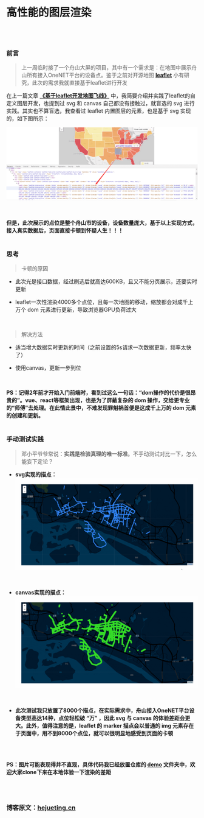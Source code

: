 # 高性能的图层渲染

</br>
</br>

### 前言
> 上一周临时接了一个舟山大屏的项目，其中有一个需求是：在地图中展示舟山所有接入OneNET平台的设备点。鉴于之前对开源地图 **[leaflet](https://leafletjs.com/index.html)** 小有研究，此次的需求我就直接基于leaflet进行开发

在上一篇文章 **[《基于leaflet开发地图飞线》](http://www.shmily-hjt.cn/blog/#/articleDetails/%E5%9F%BA%E4%BA%8Eleaflet%E5%BC%80%E5%8F%91%E5%9C%B0%E5%9B%BE%E9%A3%9E%E7%BA%BF)** 中，我简要介绍并实践了leaflet的自定义图层开发，也提到过 svg 和 canvas 自己都没有接触过，就盲选的 svg 进行实践。其实也不算盲选，我查看过 leaflet 内置图层的元素，也是基于 svg 实现的，如下图所示：

![image](./img/1.png)

</br>

**但是，此次展示的点位是整个舟山市的设备，设备数量庞大，基于以上实现方式，接入真实数据后，页面直接卡顿到怀疑人生！！！**
</br>
</br>


### 思考
> 卡顿的原因

- 此次光是接口数据，经过刷选后就高达600KB，且又不能分页展示，还要实时更新

- leaflet一次性渲染4000多个点位，且每一次地图的移动，缩放都会对成千上万个 dom 元素进行更新，导致浏览器GPU负荷过大

</br>

> 解决方法

- 适当增大数据实时更新的时间（之前设置的5s请求一次数据更新，频率太快了）

- 使用canvas，更新一步到位

</br>

**PS：记得2年前才开始入门前端时，看到过这么一句话：“dom操作的代价是很昂贵的”。vue、react等框架出现，也是为了屏蔽复杂的 dom 操作，交给更专业的“师傅”去处理。在此情此景中，不难发现罪魁祸首便是这成千上万的 dom 元素的创建和更新。**
</br>
</br>


### 手动测试实践
> 邓小平爷爷常说：**实践是检验真理的唯一标准**。不手动测试对比一下，怎么能妄下定论？

- **svg实现的描点：**
![image](./img/2.gif)

</br>

- **canvas实现的描点：**
![image](./img/3.gif)

</br>

- **此次测试我只放置了8000个描点，在实际需求中，舟山接入OneNET平台设备类型高达14种，点位轻松破 “万” ，因此 svg 与 canvas 的体验差距会更大。此外，值得注意的是，leaflet 的 marker 描点会以普通的 img 元素存在于页面中，用不到8000个点位，就可以很明显地感受到页面的卡顿**

</br>
</br>

**PS：图片可能表现得并不直观，具体代码我已经放置仓库的 [demo](https://github.com/HeJueting/Blog/tree/master/%E5%89%8D%E7%AB%AF%E9%9A%8F%E7%AC%94/%E9%AB%98%E6%80%A7%E8%83%BD%E7%9A%84%E5%9B%BE%E5%B1%82%E6%B8%B2%E6%9F%93/demo) 文件夹中，欢迎大家clone下来在本地体验一下渲染的差距**


</br>
</br>

### 博客原文：[hejueting.cn](www.hejueting.cn)